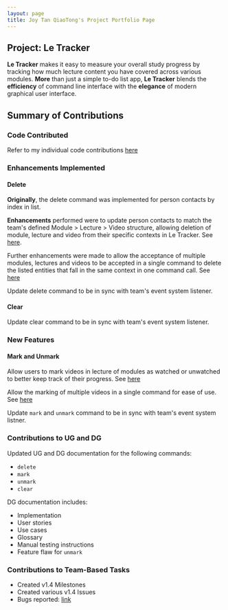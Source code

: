 ```yaml
---
layout: page
title: Joy Tan QiaoTong's Project Portfolio Page
---
```


## Project: Le Tracker

**Le Tracker** makes it easy to measure your overall study progress by tracking how much lecture content you have covered across various modules. **More** than just a simple to-do list app, **Le Tracker** blends the **efficiency** of command line interface with the **elegance** of modern graphical user interface.

## Summary of Contributions

### Code Contributed

Refer to my individual code contributions [here](https://nus-cs2103-ay2223s2.github.io/tp-dashboard/?search=&sort=groupTitle&sortWithin=title&timeframe=commit&mergegroup=&groupSelect=groupByRepos&breakdown=true&checkedFileTypes=docs~functional-code~test-code~other&since=2023-02-17&tabOpen=true&tabType=authorship&tabAuthor=joytqt-1202&tabRepo=AY2223S2-CS2103-F10-2%2Ftp%5Bmaster%5D&authorshipIsMergeGroup=false&authorshipFileTypes=docs~functional-code~test-code&authorshipIsBinaryFileTypeChecked=false&authorshipIsIgnoredFilesChecked=false)

### Enhancements Implemented

#### Delete

**Originally**, the delete command was implemented for person contacts by index in list.

**Enhancements** performed were to update person contacts to match the team's defined Module > Lecture > Video structure, allowing deletion of module, lecture and video from their specific contexts in Le Tracker. See [here](https://github.com/AY2223S2-CS2103-F10-2/tp/pull/106).

Further enhancements were made to allow the acceptance of multiple modules, lectures and videos to be accepted in a single command to delete the listed entities that fall in the same context in one command call. See [here](https://github.com/AY2223S2-CS2103-F10-2/tp/pull/201)

Update delete command to be in sync with team's event system listener.

#### Clear

Update clear command to be in sync with team's event system listener.

### New Features

#### Mark and Unmark

Allow users to mark videos in lecture of modules as watched or unwatched to better keep track of their progress. See [here](https://github.com/AY2223S2-CS2103-F10-2/tp/pull/110)

Allow the marking of multiple videos in a single command for ease of use. See [here](https://github.com/AY2223S2-CS2103-F10-2/tp/pull/221)

Update `mark` and `unmark` command to be in sync with team's event system listner.

### Contributions to UG and DG

Updated UG and DG documentation for the following commands:
- `delete`
- `mark`
- `unmark`
- `clear`

DG documentation includes:
- Implementation
- User stories
- Use cases
- Glossary
- Manual testing instructions
- Feature flaw for `unmark`

### Contributions to Team-Based Tasks

- Created v1.4 Milestones
- Created various v1.4 Issues
- Bugs reported: [link](https://github.com/AY2223S2-CS2103-F10-2/tp/issues?q=is%3Aissue+author%3Ajoytqt-1202+label%3Atype.Bug+)
